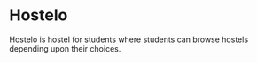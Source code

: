 # Hostelo
Hostelo is hostel for students where students can browse hostels depending upon their choices.
